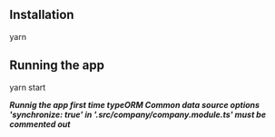 ## Installation

yarn

## Running the app

yarn start

**_Runnig the app first time typeORM Common data source options 'synchronize: true' in '.src/company/company.module.ts' must be commented out_**
